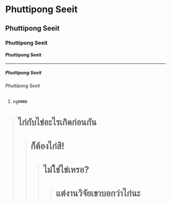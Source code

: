 # Phuttipong Seeit
## Phuttipong Seeit
### Phuttipong Seeit
#### Phuttipong Seeit
---
##### Phuttipong Seeit
###### Phuttipong Seeit
1. หมู**กรอบ**
 > # ไก่กับไข่อะไรเกิดก่อนกัน
 > > # ก็ต้องไก่สิ!
 > > > # ไม่ใช่ไข่เหรอ?
 > > > > # แต่งานวิจัยเขาบอกว่าไก่นะ

